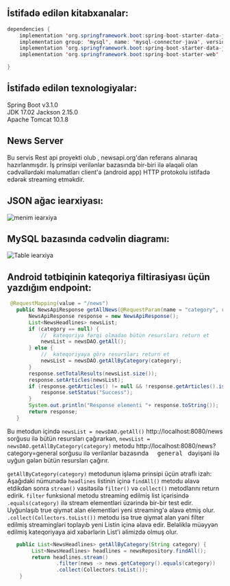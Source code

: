 ## İstifadə edilən kitabxanalar:
``` java
dependencies {
	implementation 'org.springframework.boot:spring-boot-starter-data-jdbc'
	implementation group: 'mysql', name: 'mysql-connector-java', version: '8.0.33'
	implementation 'org.springframework.boot:spring-boot-starter-data-jpa'
	implementation 'org.springframework.boot:spring-boot-starter-web'

}
```
## İstifadə edilən texnologiyalar:
 Spring Boot v3.1.0  
 JDK 17.02
 Jackson 2.15.0  
 Apache Tomcat 10.1.8

## News Server 
   Bu servis Rest api proyekti olub , newsapi.org'dan referans alınaraq hazırlanmışdır. İş prinsipi verilənlər bazasında bir-biri ilə əlaqəli olan cədvəllərdəki məlumatları client'ə (android app) HTTP protokolu istifadə edərək  streaming etməkdir.

##  JSON ağac iearxiyası: 
 ![menim iearxiya](https://github.com/akbarlee/News-Server/assets/62420106/139b486d-26fc-46d9-bdb5-28d97cda437b)



##  MySQL bazasında cədvəlin diagramı:
![Table iearxiya](https://github.com/akbarlee/News-Server/assets/62420106/7b0d0621-82db-40ec-a19c-8f4b9d85f26c)

##  Android tətbiqinin kateqoriya filtirasiyası üçün yazdığım endpoint:

 ```java #7 
  @RequestMapping(value = "/news")
    public NewsApiResponse getAllNews(@RequestParam(name = "category", required = false) String category) {
        NewsApiResponse response = new NewsApiResponse();
        List<NewsHeadlines> newsList;
        if (category == null) {
            //  kateqoriya fərqi olmadan bütün resursları return et
            newsList = newsDAO.getAll();
        } else {
            //  kateqoriyaya görə resursları return et
            newsList = newsDAO.getAllByCategory(category);
        }
        response.setTotalResults(newsList.size());
        response.setArticles(newsList);
        if (response.getArticles() != null && !response.getArticles().isEmpty()) {
            response.setStatus("Success");
        }
        System.out.println("Response elementi "+ response.toString());
        return response;
    }
```
  Bu metodun içində ``` newsList = newsDAO.getAll() ```  http://localhost:8080/news sorğusu ilə bütün resursları çağırarkən,   ```newsList = newsDAO.getAllByCategory(category)``` metodu http://localhost:8080/news?category=general sorğusu ilə  verilənlər bazasında  <kbd>  general </kbd> dəyişəni ilə uyğun gələn bütün resursları çağırır.

```getAllByCategory(category)``` metodunun işləmə prinsipi üçün ətraflı izah:                
 Aşağıdaki nümunədə  ``` headlines ``` listinin içinə ```findAll()``` metodu əlavə etdikdən sonra ```stream()``` vasitəsilə ```filter()``` və ````collect()```` metodlarını   return   edirik. ```filter``` funksional metodu streaming edilmiş list içərisində ```.equals(category)``` ilə  stream elementləri üzərində bir-bir test edir. Uyğunlaşıb true qiymət alan elementləri yeni  streaming'ə əlavə etmiş olur. ``` .collect(Collectors.toList()) ``` metodu isə true qiymət alan yəni filter edilmiş streamingləri toplayıb yeni Listin içinə əlavə edir. Beləliklə müəyyən edilmiş kateqoriyaya aid xəbərlərin List'i əlimizdə olmuş olur.

``` java 
   public List<NewsHeadlines> getAllByCategory(String category) {
        List<NewsHeadlines> headlines = newsRepository.findAll();
        return headlines.stream()
                .filter(news -> news.getCategory().equals(category))
                .collect(Collectors.toList());
    }
```



